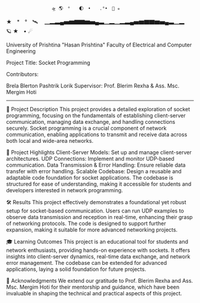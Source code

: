                      🛸 🌎　°　　🌓　•　　.°•　🚀 ✯ 　　
★　*　°　🛰 　▁▂▃▄▅▆▇▇▆▅▄▃▁▂▁▂▃▄▅▆▇▇▆▅▄▃▁▂　　🪐  ★　• ☄

University of Prishtina "Hasan Prishtina"
Faculty of Electrical and Computer Engineering

Project Title: Socket Programming

Contributors:

Brela
Blerton
Pashtrik
Lorik
Supervisor: Prof. Blerim Rexha & Ass. Msc. Mergim Hoti


________________________________________________________________________



📜 Project Description
This project provides a detailed exploration of socket programming, focusing on the fundamentals of establishing client-server communication, managing data exchange, and handling connections securely. Socket programming is a crucial component of network communication, enabling applications to transmit and receive data across both local and wide-area networks.

🚀 Project Highlights
Client-Server Models: Set up and manage client-server architectures.
UDP Connections: Implement and monitor UDP-based communication.
Data Transmission & Error Handling: Ensure reliable data transfer with error handling.
Scalable Codebase: Design a reusable and adaptable code foundation for socket applications.
The codebase is structured for ease of understanding, making it accessible for students and developers interested in network programming.

🛠 Results
This project effectively demonstrates a foundational yet robust setup for socket-based communication. Users can run UDP examples to observe data transmission and reception in real-time, enhancing their grasp of networking protocols. The code is designed to support further expansion, making it suitable for more advanced networking projects.

🎓 Learning Outcomes
This project is an educational tool for students and network enthusiasts, providing hands-on experience with sockets. It offers insights into client-server dynamics, real-time data exchange, and network error management. The codebase can be extended for advanced applications, laying a solid foundation for future projects.

🙏 Acknowledgments
We extend our gratitude to Prof. Blerim Rexha and Ass. Msc. Mergim Hoti for their mentorship and guidance, which have been invaluable in shaping the technical and practical aspects of this project.
